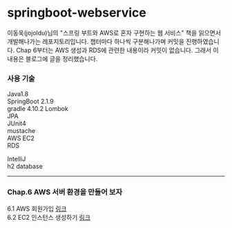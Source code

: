 # springboot-webservice

이동욱(jojoldu)님의 "스프링 부트와 AWS로 혼자 구현하는 웹 서비스" 책을 읽으면서 개발해나가는 레포지토리입니다.
챕터마다 하나씩 구분해나가며 커밋을 진행하였습니다.
Chap 6부터는 AWS 생성과 RDS에 관련한 내용이라 커밋이 없습니다. 그래서 이 내용은 블로그에 글을 정리했습니다.

### 사용 기술

Java1.8<BR>
SpringBoot 2.1.9<BR>
gradle 4.10.2
Lombok<BR>
JPA<BR>
JUnit4<br>
mustache<BR>
AWS EC2<BR>
RDS<BR>
  
IntelliJ<BR>
h2 database<BR>
  
<hr>

### Chap.6 AWS 서버 환경을 만들어 보자
  6.1 AWS 회원가입 [링크](https://velog.io/@moon960427/AWS-%EC%84%9C%EB%B2%84-%ED%99%98%EA%B2%BD-%EB%A7%8C%EB%93%A4%EC%96%B4%EB%B3%B4%EA%B8%B0) <BR>
  6.2 EC2 인스턴스 생성하기 [링크](https://velog.io/@moon960427/AWS-%EC%84%9C%EB%B2%84-%ED%99%98%EA%B2%BD-%EB%A7%8C%EB%93%A4%EC%96%B4%EB%B3%B4%EA%B8%B0)
